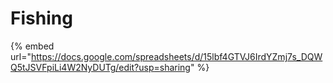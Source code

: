 # Fishing

{% embed url="https://docs.google.com/spreadsheets/d/15lbf4GTVJ6IrdYZmj7s_DQWQ5tJSVFpiLi4W2NyDUTg/edit?usp=sharing" %}
